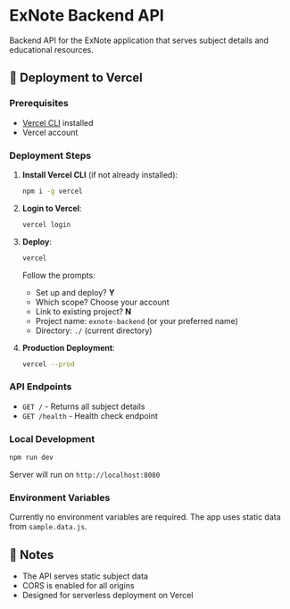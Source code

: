# ExNote Backend API

Backend API for the ExNote application that serves subject details and educational resources.

## 🚀 Deployment to Vercel

### Prerequisites
- [Vercel CLI](https://vercel.com/cli) installed
- Vercel account

### Deployment Steps

1. **Install Vercel CLI** (if not already installed):
   ```bash
   npm i -g vercel
   ```

2. **Login to Vercel**:
   ```bash
   vercel login
   ```

3. **Deploy**:
   ```bash
   vercel
   ```
   
   Follow the prompts:
   - Set up and deploy? **Y**
   - Which scope? Choose your account
   - Link to existing project? **N**
   - Project name: `exnote-backend` (or your preferred name)
   - Directory: `./` (current directory)

4. **Production Deployment**:
   ```bash
   vercel --prod
   ```

### API Endpoints

- `GET /` - Returns all subject details
- `GET /health` - Health check endpoint

### Local Development

```bash
npm run dev
```

Server will run on `http://localhost:8080`

### Environment Variables

Currently no environment variables are required. The app uses static data from `sample.data.js`.

## 📝 Notes

- The API serves static subject data
- CORS is enabled for all origins
- Designed for serverless deployment on Vercel
